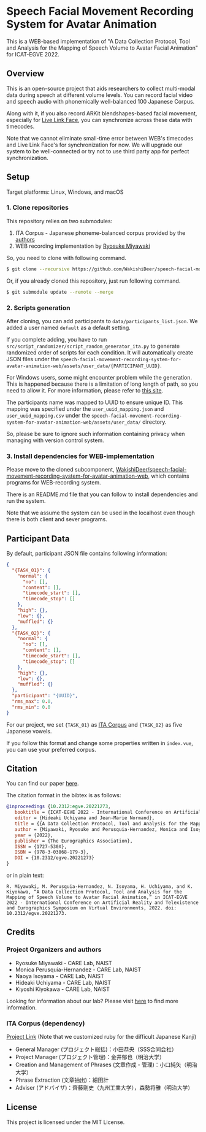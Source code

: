 # Speech Facial Movement Recording System for Avatar Animation

This is a WEB-based implementation of "A Data Collection Protocol, Tool and Analysis for the Mapping of Speech Volume to
Avatar Facial Animation" for ICAT-EGVE 2022.

## Overview

This is an open-source project that aids researchers to collect multi-modal data during speech at different volume
levels.
You can record facial video and speech audio with phonemically well-balanced 100 Japanese Corpus.

Along with it, if you also record ARKit blendshapes-based facial movement, especially
for [Live Link Face](https://apps.apple.com/us/app/live-link-face/id1495370836), you can synchronize across these data
with timecodes.

Note that we cannot eliminate small-time error between WEB's timecodes and Live Link Face's for synchronization for now.
We will upgrade our system to be well-connected or try not to use third party app for perfect synchronization.

## Setup

Target platforms: Linux, Windows, and macOS

### 1. Clone repositories

This repository relies on two submodules:

1. ITA Corpus - Japanese phoneme-balanced corpus provided by the [authors](#ita-corpus-dependency)
2. WEB recording implementation
   by [Ryosuke Miyawaki](https://github.com/WakishiDeer/speech-facial-movement-recording-system-for-avatar-animation-web)

So, you need to clone with following command.

```bash
$ git clone --recursive https://github.com/WakishiDeer/speech-facial-movement-recording-system-for-avatar-animation
```

Or, if you already cloned this repository, just run following command.

```bash
$ git submodule update --remote --merge
```

### 2. Scripts generation

After cloning, you can add participants to `data/participants_list.json`.
We added a user named `default` as a default setting.

If you complete adding, you have to run `src/script_randomizer/script_random_generator_ita.py` to generate randomized
order of scripts for each condition.
It will automatically create JSON files under
the `speech-facial-movement-recording-system-for-avatar-animation-web/assets/user_data/{PARTICIPANT_UUID}`.

For Windows users, some might encounter problem while the generation.
This is happened because there is a limitation of long length of path, so you need to allow it.
For more information, please refer
to [this site](https://learn.microsoft.com/en-us/windows/win32/fileio/maximum-file-path-limitation?tabs=registry).

The participants name was mapped to UUID to ensure unique ID.
This mapping was specified under the `user_uuid_mapping.json` and `user_uuid_mapping.csv` under
the `speech-facial-movement-recording-system-for-avatar-animation-web/assets/user_data/` directory.

So, please be sure to ignore such information containing privacy when managing with version control system.

### 3. Install dependencies for WEB-implementation

Please move to the cloned
subcomponent, [WakishiDeer/speech-facial-movement-recording-system-for-avatar-animation-web,](https://github.com/WakishiDeer/speech-facial-movement-recording-system-for-avatar-animation-web)
which contains programs for WEB-recording system.

There is an README.md file that you can follow to install dependencies and run the system.

Note that we assume the system can be used in the localhost even though there is both client and sever programs.

## Participant Data

By default, participant JSON file contains following information:

```json
{
  "{TASK_01}": {
    "normal": {
      "no": [],
      "content": [],
      "timecode_start": [],
      "timecode_stop": []
    },
    "high": {},
    "low": {},
    "muffled": {}
  },
  "{TASK_02}": {
    "normal": {
      "no": [],
      "content": [],
      "timecode_start": [],
      "timecode_stop": []
    },
    "high": {},
    "low": {},
    "muffled": {}
  },
  "participant": "{UUID}",
  "rms_max": 0.0,
  "rms_min": 0.0
}
```

For our project, we set `{TASK_01}` as [ITA Corpus](#ita-corpus-dependency) and `{TASK_02}` as five Japanese vowels.

If you follow this format and change some properties written in `index.vue`, you can use your preferred corpus.

## Citation

You can find our paper [here](https://diglib.eg.org/handle/10.2312/egve20221273).

The citation format in the bibtex is as follows:

```bibtex
@inproceedings {10.2312:egve.20221273,
   booktitle = {ICAT-EGVE 2022 - International Conference on Artificial Reality and Telexistence and Eurographics Symposium on Virtual Environments},
   editor = {Hideaki Uchiyama and Jean-Marie Normand},
   title = {{A Data Collection Protocol, Tool and Analysis for the Mapping of Speech Volume to Avatar Facial Animation}},
   author = {Miyawaki, Ryosuke and Perusquia-Hernandez, Monica and Isoyama, Naoya and Uchiyama, Hideaki and Kiyokawa, Kiyoshi},
   year = {2022},
   publisher = {The Eurographics Association},
   ISSN = {1727-530X},
   ISBN = {978-3-03868-179-3},
   DOI = {10.2312/egve.20221273}
}
```

or in plain text:

```text
R. Miyawaki, M. Perusquia-Hernandez, N. Isoyama, H. Uchiyama, and K. Kiyokawa, “A Data Collection Protocol, Tool and Analysis for the Mapping of Speech Volume to Avatar Facial Animation,” in ICAT-EGVE 2022 - International Conference on Artificial Reality and Telexistence and Eurographics Symposium on Virtual Environments, 2022. doi: 10.2312/egve.20221273.
```

## Credits

### Project Organizers and authors

- Ryosuke Miyawaki - CARE Lab, NAIST
- Monica Perusquia-Hernandez - CARE Lab, NAIST
- Naoya Isoyama - CARE Lab, NAIST
- Hideaki Uchiyama - CARE Lab, NAIST
- Kiyoshi Kiyokawa - CARE Lab, NAIST

Looking for information about our lab?
Please visit [here](https://carelab.info/en/) to find more information.

### ITA Corpus (dependency)

[Project Link](https://github.com/mmorise/ita-corpus) (Note that we customized ruby for the difficult Japanese Kanji)

- General Manager (プロジェクト総括)：小田恭央（SSS合同会社）
- Project Manager (プロジェクト管理)：金井郁也（明治大学）
- Creation and Management of Phrases (文章作成・管理)：小口純矢（明治大学）
- Phrase Extraction (文章抽出)：細田計
- Adviser (アドバイザ)：齊藤剛史（九州工業大学），森勢将雅（明治大学）

## License

This project is licensed under the MIT License.
